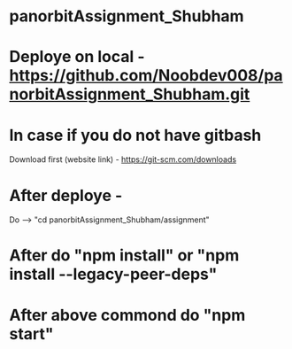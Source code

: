 # panorbitAssignment_Shubham

# Deploye on local - https://github.com/Noobdev008/panorbitAssignment_Shubham.git

# In case if you do not have gitbash 
Download first (website link) - https://git-scm.com/downloads

# After deploye - 
Do --> "cd panorbitAssignment_Shubham/assignment"

# After do "npm install" or "npm install --legacy-peer-deps"

# After above commond do "npm start"

